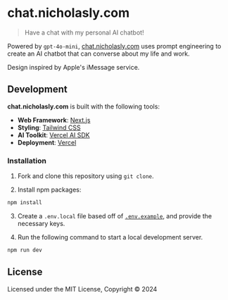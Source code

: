 # chat.nicholasly.com

> Have a chat with my personal AI chatbot!

Powered by `gpt-4o-mini`, [chat.nicholasly.com](https://chat.nicholasly.com/) uses prompt engineering to create an AI chatbot that can converse about my life and work.

Design inspired by Apple's iMessage service.

## Development

**chat.nicholasly.com** is built with the following tools:

- **Web Framework**: [Next.js](https://nextjs.org/)
- **Styling**: [Tailwind CSS](https://tailwindcss.com/)
- **AI Toolkit**: [Vercel AI SDK](https://sdk.vercel.ai/)
- **Deployment**: [Vercel](https://vercel.com/)

### Installation

1. Fork and clone this repository using `git clone`.

2. Install npm packages:

```zsh
npm install
```

3. Create a `.env.local` file based off of [`.env.example`](.env.example), and provide the necessary keys.

4. Run the following command to start a local development server.

```zsh
npm run dev
```

## License

Licensed under the MIT License, Copyright © 2024
